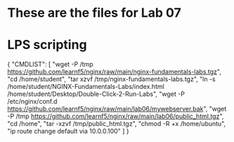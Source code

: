 # These are the files for Lab 07

# LPS scripting

{
  "CMDLIST": [
    "wget -P /tmp https://github.com/learnf5/nginx/raw/main/nginx-fundamentals-labs.tgz",
    "cd /home/student",
    "tar xzvf /tmp/nginx-fundamentals-labs.tgz",
    "ln -s /home/student/NGINX-Fundamentals-Labs/index.html /home/student/Desktop/Double-Click-2-Run-Labs",
    "wget -P /etc/nginx/conf.d https://github.com/learnf5/nginx/raw/main/lab06/mywebserver.bak",
    "wget -P /tmp https://github.com/learnf5/nginx/raw/main/lab06/public_html.tgz",
    "cd /home",
    "tar -xzvf /tmp/public_html.tgz",
    "chmod -R +x /home/ubuntu",
    "ip route change default via 10.0.0.100"
  ]
}
